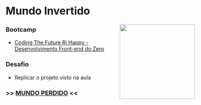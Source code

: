 # Mundo Invertido
<img align="right" width="200" src="https://github.com/user-attachments/assets/253bdb46-2358-450d-a72d-51dba830d91d">

### Bootcamp
- [Coding The Future Ri Happy - Desenvolvimento Front-end do Zero](https://www.dio.me/bootcamp/coding-future-front-end-do-zero)

### Desafio
- Replicar o projeto visto na aula

### >> [MUNDO PERDIDO](https://jmsmarcelo.github.io/inverted-world/) <<
